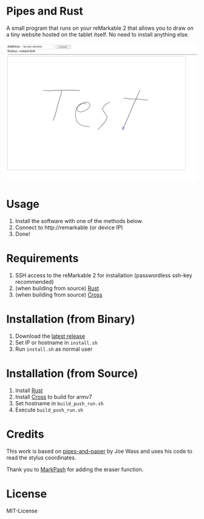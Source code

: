 # Pipes and Rust

A small program that runs on your reMarkable 2 that allows you to draw on a tiny website hosted on the tablet itself.
No need to install anything else.

![](images/wiriting_test_canvas.png)

# Usage

1. Install the software with one of the methods below.
2. Connect to http://remarkable (or device IP)
3. Done!

# Requirements

1. SSH access to the reMarkable 2 for installation (passwordless ssh-key recommended)
2. (when building from source) [Rust](https://rustup.rs/)
3. (when building from source) [Cross](https://github.com/rust-embedded/cross)

# Installation (from Binary)

1. Download the [latest release](https://github.com/AnyTimeTraveler/pipes-and-rust/releases)
2. Set IP or hostname in `install.sh`
3. Run `install.sh` as normal user

# Installation (from Source)

1. Install [Rust](https://rustup.rs/)
2. Install [Cross](https://github.com/rust-embedded/cross) to build for armv7
3. Set hostname in `build_push_run.sh`
4. Execute `build_push_run.sh`

# Credits

This work is based on [pipes-and-paper](https://gitlab.com/afandian/pipes-and-paper) by Joe Wass and uses his code to read the stylus coordinates.

Thank you to [MarkPash](https://github.com/MarkPash) for adding the eraser function.

# License

MIT-License
